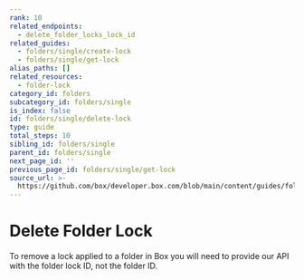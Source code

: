 ```yaml
---
rank: 10
related_endpoints:
  - delete_folder_locks_lock_id
related_guides:
  - folders/single/create-lock
  - folders/single/get-lock
alias_paths: []
related_resources:
  - folder-lock
category_id: folders
subcategory_id: folders/single
is_index: false
id: folders/single/delete-lock
type: guide
total_steps: 10
sibling_id: folders/single
parent_id: folders/single
next_page_id: ''
previous_page_id: folders/single/get-lock
source_url: >-
  https://github.com/box/developer.box.com/blob/main/content/guides/folders/single/delete-lock.md
---
```

# Delete Folder Lock

To remove a lock applied to a folder in Box you will need to provide our API
with the folder lock ID, not the folder ID.

<Samples id='delete_folder_locks_lock_id' >

</Samples>